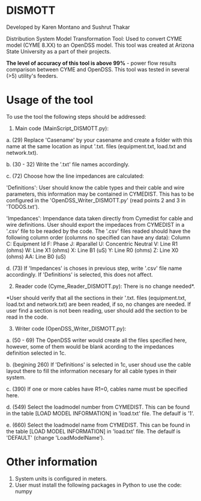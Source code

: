 # DISMOTT
Developed by Karen Montano and Sushrut Thakar

Distribution System Model Transformation Tool: Used to convert CYME model (CYME 8.XX) to an OpenDSS model. This tool was created at Arizona State University as a part of their projects.

**The level of accuracy of this tool is above 99%** - power flow results comparison between CYME and OpenDSS. This tool was tested in several (>5) utility's feeders.

# Usage of the tool
To use the tool the following steps should be addressed:

1. Main code (MainScript_DISMOTT.py):

a. (29) Replace 'Casename' by your casename and create a folder with this name at the same location as input '.txt. files (equipment.txt, load.txt and network.txt).

b. (30 - 32) Write the '.txt' file names accordingly.

c. (72) Choose how the line impedances are calculated: 

  'Definitions': User should know the cable types and their cable and wire parameters, this information may be contained in CYMEDIST. This has to be configured in the 'OpenDSS_Writer_DISMOTT.py' (read points 2 and 3 in 'TODOS.txt').
  
  'Impedances': Impendance data taken directly from Cymedist for cable and wire definitions. User should export the impedaces from CYMEDIST in a '.csv' file to be readed by the code. The '.csv' files readed should have the following column order (columns no specified can have any data):
  Column C: Equipment Id
  F: Phase
  J: #parallel
  U: Concentric Neutral
  V: Line R1 (ohms)
  W: Line X1 (ohms)
  X: Line B1 (uS)
  Y: Line R0 (ohms)
  Z: Line X0 (ohms)
  AA: Line B0 (uS)
  
 d. (73) If 'Impedances' is choses in previous step, write '.csv' file name accordingly. If 'Definitions' is selected, this does not affect.

2. Reader code (Cyme_Reader_DISMOTT.py): There is no change needed*. 

*User should verify that all the sections in their '.txt. files (equipment.txt, load.txt and network.txt) are been readed, if so, no changes are needed. If user find a section is not been reading, user should add the section to be read in the code.

3. Writer code (OpenDSS_Writer_DISMOTT.py):

a. (50 - 69) The OpenDSS writer would create all the files specified here, however, some of them would be blank acording to the impedances definition selected in 1c. 

b. (begining 260) If 'Definitions' is selected in 1c, user shoud use the cable layout there to fill the information necesary for all cable types in their system. 

c. (390) If one or more cables have R1=0, cables name must be specified here.

d. (549) Select the loadmodel number from CYMEDIST. This can be found in the table [LOAD MODEL INFORMATION] in 'load.txt' file. The defaulf is '1'.  

e. (660) Select the loadmodel name from CYMEDIST. This can be found in the table [LOAD MODEL INFORMATION] in 'load.txt' file. The defaulf is 'DEFAULT' (change 'LoadModelName'). 

# Other information

1. System units is configured in meters.
2. User must install the following packages in Python to use the code: numpy
